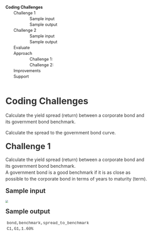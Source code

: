 <!DOCTYPE html>
<!-- saved from url=(0057)file:///C:/Users/guras/Downloads/Coding%20Challenges.html -->
<html><head><meta http-equiv="Content-Type" content="text/html; charset=UTF-8">
<meta name="viewport" content="width=device-width initial-scale=1">
<title></title><link href="file://night/mermaid.dark.css" rel="stylesheet" type="text/css"><link href="file://night/codeblock.dark.css" rel="stylesheet" type="text/css"><link href="file://night/sourcemode.dark.css" rel="stylesheet" type="text/css"><style type="text/css">html {overflow-x: initial !important;}:root { --bg-color:#ffffff; --text-color:#333333; --select-text-bg-color:#B5D6FC; --select-text-font-color:auto; --monospace:"Lucida Console",Consolas,"Courier",monospace; }
html { font-size: 14px; background-color: var(--bg-color); color: var(--text-color); font-family: "Helvetica Neue", Helvetica, Arial, sans-serif; -webkit-font-smoothing: antialiased; }
body { margin: 0px; padding: 0px; height: auto; bottom: 0px; top: 0px; left: 0px; right: 0px; font-size: 1rem; line-height: 1.42857; overflow-x: hidden; background: inherit; tab-size: 4; }
iframe { margin: auto; }
a.url { word-break: break-all; }
a:active, a:hover { outline: 0px; }
.in-text-selection, ::selection { text-shadow: none; background: var(--select-text-bg-color); color: var(--select-text-font-color); }
#write { margin: 0px auto; height: auto; width: inherit; word-break: normal; overflow-wrap: break-word; position: relative; white-space: normal; overflow-x: visible; padding-top: 40px; }
#write.first-line-indent p { text-indent: 2em; }
#write.first-line-indent li p, #write.first-line-indent p * { text-indent: 0px; }
#write.first-line-indent li { margin-left: 2em; }
.for-image #write { padding-left: 8px; padding-right: 8px; }
body.typora-export { padding-left: 30px; padding-right: 30px; }
.typora-export .footnote-line, .typora-export li, .typora-export p { white-space: pre-wrap; }
@media screen and (max-width: 500px) {
  body.typora-export { padding-left: 0px; padding-right: 0px; }
  #write { padding-left: 20px; padding-right: 20px; }
  .CodeMirror-sizer { margin-left: 0px !important; }
  .CodeMirror-gutters { display: none !important; }
}
#write li > figure:last-child { margin-bottom: 0.5rem; }
#write ol, #write ul { position: relative; }
img { max-width: 100%; vertical-align: middle; }
button, input, select, textarea { color: inherit; font: inherit; }
input[type="checkbox"], input[type="radio"] { line-height: normal; padding: 0px; }
*, ::after, ::before { box-sizing: border-box; }
#write h1, #write h2, #write h3, #write h4, #write h5, #write h6, #write p, #write pre { width: inherit; }
#write h1, #write h2, #write h3, #write h4, #write h5, #write h6, #write p { position: relative; }
p { line-height: inherit; }
h1, h2, h3, h4, h5, h6 { break-after: avoid-page; break-inside: avoid; orphans: 2; }
p { orphans: 4; }
h1 { font-size: 2rem; }
h2 { font-size: 1.8rem; }
h3 { font-size: 1.6rem; }
h4 { font-size: 1.4rem; }
h5 { font-size: 1.2rem; }
h6 { font-size: 1rem; }
.md-math-block, .md-rawblock, h1, h2, h3, h4, h5, h6, p { margin-top: 1rem; margin-bottom: 1rem; }
.hidden { display: none; }
.md-blockmeta { color: rgb(204, 204, 204); font-weight: 700; font-style: italic; }
a { cursor: pointer; }
sup.md-footnote { padding: 2px 4px; background-color: rgba(238, 238, 238, 0.7); color: rgb(85, 85, 85); border-radius: 4px; cursor: pointer; }
sup.md-footnote a, sup.md-footnote a:hover { color: inherit; text-transform: inherit; text-decoration: inherit; }
#write input[type="checkbox"] { cursor: pointer; width: inherit; height: inherit; }
figure { overflow-x: auto; margin: 1.2em 0px; max-width: calc(100% + 16px); padding: 0px; }
figure > table { margin: 0px !important; }
tr { break-inside: avoid; break-after: auto; }
thead { display: table-header-group; }
table { border-collapse: collapse; border-spacing: 0px; width: 100%; overflow: auto; break-inside: auto; text-align: left; }
table.md-table td { min-width: 32px; }
.CodeMirror-gutters { border-right: 0px; background-color: inherit; }
.CodeMirror-linenumber { user-select: none; }
.CodeMirror { text-align: left; }
.CodeMirror-placeholder { opacity: 0.3; }
.CodeMirror pre { padding: 0px 4px; }
.CodeMirror-lines { padding: 0px; }
div.hr:focus { cursor: none; }
#write pre { white-space: pre-wrap; }
#write.fences-no-line-wrapping pre { white-space: pre; }
#write pre.ty-contain-cm { white-space: normal; }
.CodeMirror-gutters { margin-right: 4px; }
.md-fences { font-size: 0.9rem; display: block; break-inside: avoid; text-align: left; overflow: visible; white-space: pre; background: inherit; position: relative !important; }
.md-diagram-panel { width: 100%; margin-top: 10px; text-align: center; padding-top: 0px; padding-bottom: 8px; overflow-x: auto; }
#write .md-fences.mock-cm { white-space: pre-wrap; }
.md-fences.md-fences-with-lineno { padding-left: 0px; }
#write.fences-no-line-wrapping .md-fences.mock-cm { white-space: pre; overflow-x: auto; }
.md-fences.mock-cm.md-fences-with-lineno { padding-left: 8px; }
.CodeMirror-line, twitterwidget { break-inside: avoid; }
.footnotes { opacity: 0.8; font-size: 0.9rem; margin-top: 1em; margin-bottom: 1em; }
.footnotes + .footnotes { margin-top: 0px; }
.md-reset { margin: 0px; padding: 0px; border: 0px; outline: 0px; vertical-align: top; background: 0px 0px; text-decoration: none; text-shadow: none; float: none; position: static; width: auto; height: auto; white-space: nowrap; cursor: inherit; -webkit-tap-highlight-color: transparent; line-height: normal; font-weight: 400; text-align: left; box-sizing: content-box; direction: ltr; }
li div { padding-top: 0px; }
blockquote { margin: 1rem 0px; }
li .mathjax-block, li p { margin: 0.5rem 0px; }
li { margin: 0px; position: relative; }
blockquote > :last-child { margin-bottom: 0px; }
blockquote > :first-child, li > :first-child { margin-top: 0px; }
.footnotes-area { color: rgb(136, 136, 136); margin-top: 0.714rem; padding-bottom: 0.143rem; white-space: normal; }
#write .footnote-line { white-space: pre-wrap; }
@media print {
  body, html { border: 1px solid transparent; height: 99%; break-after: avoid; break-before: avoid; }
  #write { margin-top: 0px; padding-top: 0px; border-color: transparent !important; }
  .typora-export * { -webkit-print-color-adjust: exact; }
  html.blink-to-pdf { font-size: 13px; }
  .typora-export #write { padding-left: 32px; padding-right: 32px; padding-bottom: 0px; break-after: avoid; }
  .typora-export #write::after { height: 0px; }
}
.footnote-line { margin-top: 0.714em; font-size: 0.7em; }
a img, img a { cursor: pointer; }
pre.md-meta-block { font-size: 0.8rem; min-height: 0.8rem; white-space: pre-wrap; background: rgb(204, 204, 204); display: block; overflow-x: hidden; }
p > .md-image:only-child:not(.md-img-error) img, p > img:only-child { display: block; margin: auto; }
p > .md-image:only-child { display: inline-block; width: 100%; }
#write .MathJax_Display { margin: 0.8em 0px 0px; }
.md-math-block { width: 100%; }
.md-math-block:not(:empty)::after { display: none; }
[contenteditable="true"]:active, [contenteditable="true"]:focus, [contenteditable="false"]:active, [contenteditable="false"]:focus { outline: 0px; box-shadow: none; }
.md-task-list-item { position: relative; list-style-type: none; }
.task-list-item.md-task-list-item { padding-left: 0px; }
.md-task-list-item > input { position: absolute; top: 0px; left: 0px; margin-left: -1.2em; margin-top: calc(1em - 10px); border: none; }
.math { font-size: 1rem; }
.md-toc { min-height: 3.58rem; position: relative; font-size: 0.9rem; border-radius: 10px; }
.md-toc-content { position: relative; margin-left: 0px; }
.md-toc-content::after, .md-toc::after { display: none; }
.md-toc-item { display: block; color: rgb(65, 131, 196); }
.md-toc-item a { text-decoration: none; }
.md-toc-inner:hover { text-decoration: underline; }
.md-toc-inner { display: inline-block; cursor: pointer; }
.md-toc-h1 .md-toc-inner { margin-left: 0px; font-weight: 700; }
.md-toc-h2 .md-toc-inner { margin-left: 2em; }
.md-toc-h3 .md-toc-inner { margin-left: 4em; }
.md-toc-h4 .md-toc-inner { margin-left: 6em; }
.md-toc-h5 .md-toc-inner { margin-left: 8em; }
.md-toc-h6 .md-toc-inner { margin-left: 10em; }
@media screen and (max-width: 48em) {
  .md-toc-h3 .md-toc-inner { margin-left: 3.5em; }
  .md-toc-h4 .md-toc-inner { margin-left: 5em; }
  .md-toc-h5 .md-toc-inner { margin-left: 6.5em; }
  .md-toc-h6 .md-toc-inner { margin-left: 8em; }
}
a.md-toc-inner { font-size: inherit; font-style: inherit; font-weight: inherit; line-height: inherit; }
.footnote-line a:not(.reversefootnote) { color: inherit; }
.md-attr { display: none; }
.md-fn-count::after { content: "."; }
code, pre, samp, tt { font-family: var(--monospace); }
kbd { margin: 0px 0.1em; padding: 0.1em 0.6em; font-size: 0.8em; color: rgb(36, 39, 41); background: rgb(255, 255, 255); border: 1px solid rgb(173, 179, 185); border-radius: 3px; box-shadow: rgba(12, 13, 14, 0.2) 0px 1px 0px, rgb(255, 255, 255) 0px 0px 0px 2px inset; white-space: nowrap; vertical-align: middle; }
.md-comment { color: rgb(162, 127, 3); opacity: 0.8; font-family: var(--monospace); }
code { text-align: left; vertical-align: initial; }
a.md-print-anchor { white-space: pre !important; border-width: initial !important; border-style: none !important; border-color: initial !important; display: inline-block !important; position: absolute !important; width: 1px !important; right: 0px !important; outline: 0px !important; background: 0px 0px !important; text-decoration: initial !important; text-shadow: initial !important; }
.md-inline-math .MathJax_SVG .noError { display: none !important; }
.html-for-mac .inline-math-svg .MathJax_SVG { vertical-align: 0.2px; }
.md-math-block .MathJax_SVG_Display { text-align: center; margin: 0px; position: relative; text-indent: 0px; max-width: none; max-height: none; min-height: 0px; min-width: 100%; width: auto; overflow-y: hidden; display: block !important; }
.MathJax_SVG_Display, .md-inline-math .MathJax_SVG_Display { width: auto; margin: inherit; display: inline-block !important; }
.MathJax_SVG .MJX-monospace { font-family: var(--monospace); }
.MathJax_SVG .MJX-sans-serif { font-family: sans-serif; }
.MathJax_SVG { display: inline; font-style: normal; font-weight: 400; line-height: normal; zoom: 90%; text-indent: 0px; text-align: left; text-transform: none; letter-spacing: normal; word-spacing: normal; overflow-wrap: normal; white-space: nowrap; float: none; direction: ltr; max-width: none; max-height: none; min-width: 0px; min-height: 0px; border: 0px; padding: 0px; margin: 0px; }
.MathJax_SVG * { transition: none 0s ease 0s; }
.MathJax_SVG_Display svg { vertical-align: middle !important; margin-bottom: 0px !important; margin-top: 0px !important; }
.os-windows.monocolor-emoji .md-emoji { font-family: "Segoe UI Symbol", sans-serif; }
.md-diagram-panel > svg { max-width: 100%; }
[lang="flow"] svg, [lang="mermaid"] svg { max-width: 100%; height: auto; }
[lang="mermaid"] .node text { font-size: 1rem; }
table tr th { border-bottom: 0px; }
video { max-width: 100%; display: block; margin: 0px auto; }
iframe { max-width: 100%; width: 100%; border: none; }
.highlight td, .highlight tr { border: 0px; }
svg[id^="mermaidChart"] { line-height: 1em; }
mark { background: rgb(255, 255, 0); color: rgb(0, 0, 0); }
.md-html-inline .md-plain, .md-html-inline strong, mark .md-inline-math, mark strong { color: inherit; }
mark .md-meta { color: rgb(0, 0, 0); opacity: 0.3 !important; }


.CodeMirror { height: auto; }
.CodeMirror.cm-s-inner { background: inherit; }
.CodeMirror-scroll { overflow: auto hidden; z-index: 3; }
.CodeMirror-gutter-filler, .CodeMirror-scrollbar-filler { background-color: rgb(255, 255, 255); }
.CodeMirror-gutters { border-right: 1px solid rgb(221, 221, 221); background: inherit; white-space: nowrap; }
.CodeMirror-linenumber { padding: 0px 3px 0px 5px; text-align: right; color: rgb(153, 153, 153); }
.cm-s-inner .cm-keyword { color: rgb(119, 0, 136); }
.cm-s-inner .cm-atom, .cm-s-inner.cm-atom { color: rgb(34, 17, 153); }
.cm-s-inner .cm-number { color: rgb(17, 102, 68); }
.cm-s-inner .cm-def { color: rgb(0, 0, 255); }
.cm-s-inner .cm-variable { color: rgb(0, 0, 0); }
.cm-s-inner .cm-variable-2 { color: rgb(0, 85, 170); }
.cm-s-inner .cm-variable-3 { color: rgb(0, 136, 85); }
.cm-s-inner .cm-string { color: rgb(170, 17, 17); }
.cm-s-inner .cm-property { color: rgb(0, 0, 0); }
.cm-s-inner .cm-operator { color: rgb(152, 26, 26); }
.cm-s-inner .cm-comment, .cm-s-inner.cm-comment { color: rgb(170, 85, 0); }
.cm-s-inner .cm-string-2 { color: rgb(255, 85, 0); }
.cm-s-inner .cm-meta { color: rgb(85, 85, 85); }
.cm-s-inner .cm-qualifier { color: rgb(85, 85, 85); }
.cm-s-inner .cm-builtin { color: rgb(51, 0, 170); }
.cm-s-inner .cm-bracket { color: rgb(153, 153, 119); }
.cm-s-inner .cm-tag { color: rgb(17, 119, 0); }
.cm-s-inner .cm-attribute { color: rgb(0, 0, 204); }
.cm-s-inner .cm-header, .cm-s-inner.cm-header { color: rgb(0, 0, 255); }
.cm-s-inner .cm-quote, .cm-s-inner.cm-quote { color: rgb(0, 153, 0); }
.cm-s-inner .cm-hr, .cm-s-inner.cm-hr { color: rgb(153, 153, 153); }
.cm-s-inner .cm-link, .cm-s-inner.cm-link { color: rgb(0, 0, 204); }
.cm-negative { color: rgb(221, 68, 68); }
.cm-positive { color: rgb(34, 153, 34); }
.cm-header, .cm-strong { font-weight: 700; }
.cm-del { text-decoration: line-through; }
.cm-em { font-style: italic; }
.cm-link { text-decoration: underline; }
.cm-error { color: red; }
.cm-invalidchar { color: red; }
.cm-constant { color: rgb(38, 139, 210); }
.cm-defined { color: rgb(181, 137, 0); }
div.CodeMirror span.CodeMirror-matchingbracket { color: rgb(0, 255, 0); }
div.CodeMirror span.CodeMirror-nonmatchingbracket { color: rgb(255, 34, 34); }
.cm-s-inner .CodeMirror-activeline-background { background: inherit; }
.CodeMirror { position: relative; overflow: hidden; }
.CodeMirror-scroll { height: 100%; outline: 0px; position: relative; box-sizing: content-box; background: inherit; }
.CodeMirror-sizer { position: relative; }
.CodeMirror-gutter-filler, .CodeMirror-hscrollbar, .CodeMirror-scrollbar-filler, .CodeMirror-vscrollbar { position: absolute; z-index: 6; display: none; }
.CodeMirror-vscrollbar { right: 0px; top: 0px; overflow: hidden; }
.CodeMirror-hscrollbar { bottom: 0px; left: 0px; overflow: hidden; }
.CodeMirror-scrollbar-filler { right: 0px; bottom: 0px; }
.CodeMirror-gutter-filler { left: 0px; bottom: 0px; }
.CodeMirror-gutters { position: absolute; left: 0px; top: 0px; padding-bottom: 30px; z-index: 3; }
.CodeMirror-gutter { white-space: normal; height: 100%; box-sizing: content-box; padding-bottom: 30px; margin-bottom: -32px; display: inline-block; }
.CodeMirror-gutter-wrapper { position: absolute; z-index: 4; background: 0px 0px !important; border: none !important; }
.CodeMirror-gutter-background { position: absolute; top: 0px; bottom: 0px; z-index: 4; }
.CodeMirror-gutter-elt { position: absolute; cursor: default; z-index: 4; }
.CodeMirror-lines { cursor: text; }
.CodeMirror pre { border-radius: 0px; border-width: 0px; background: 0px 0px; font-family: inherit; font-size: inherit; margin: 0px; white-space: pre; overflow-wrap: normal; color: inherit; z-index: 2; position: relative; overflow: visible; }
.CodeMirror-wrap pre { overflow-wrap: break-word; white-space: pre-wrap; word-break: normal; }
.CodeMirror-code pre { border-right: 30px solid transparent; width: fit-content; }
.CodeMirror-wrap .CodeMirror-code pre { border-right: none; width: auto; }
.CodeMirror-linebackground { position: absolute; left: 0px; right: 0px; top: 0px; bottom: 0px; z-index: 0; }
.CodeMirror-linewidget { position: relative; z-index: 2; overflow: auto; }
.CodeMirror-wrap .CodeMirror-scroll { overflow-x: hidden; }
.CodeMirror-measure { position: absolute; width: 100%; height: 0px; overflow: hidden; visibility: hidden; }
.CodeMirror-measure pre { position: static; }
.CodeMirror div.CodeMirror-cursor { position: absolute; visibility: hidden; border-right: none; width: 0px; }
.CodeMirror div.CodeMirror-cursor { visibility: hidden; }
.CodeMirror-focused div.CodeMirror-cursor { visibility: inherit; }
.cm-searching { background: rgba(255, 255, 0, 0.4); }
@media print {
  .CodeMirror div.CodeMirror-cursor { visibility: hidden; }
}


/* Flowchart variables */
/* Sequence Diagram variables */
/* Gantt chart variables */
/* state colors */
.label {
  
  color: #333; }

.label text {
  fill: #333; }

.node rect,
.node circle,
.node ellipse,
.node polygon {
  fill: #BDD5EA;
  stroke: #9370DB;
  stroke-width: 1px; }

.node .label {
  text-align: center; }

.node.clickable {
  cursor: pointer; }

.arrowheadPath {
  fill: lightgrey; }

.edgePath .path {
  stroke: lightgrey;
  stroke-width: 1.5px; }

.edgeLabel {
  background-color: #e8e8e8;
  text-align: center; }

.cluster rect {
  fill: #6D6D65;
  stroke: rgba(255, 255, 255, 0.25);
  stroke-width: 1px; }

.cluster text {
  fill: #F9FFFE; }

div.mermaidTooltip {
  position: absolute;
  text-align: center;
  max-width: 200px;
  padding: 2px;
  
  font-size: 12px;
  background: #6D6D65;
  border: 1px solid rgba(255, 255, 255, 0.25);
  border-radius: 2px;
  pointer-events: none;
  z-index: 100; }

.actor {
  stroke: #81B1DB;
  fill: #BDD5EA; }

text.actor {
  fill: black;
  stroke: none; }

.actor-line {
  stroke: lightgrey; }

.messageLine0 {
  stroke-width: 1.5;
  stroke-dasharray: '2 2';
  stroke: lightgrey; }

.messageLine1 {
  stroke-width: 1.5;
  stroke-dasharray: '2 2';
  stroke: lightgrey; }

#arrowhead {
  fill: lightgrey; }

.sequenceNumber {
  fill: white; }

#sequencenumber {
  fill: lightgrey; }

#crosshead path {
  fill: lightgrey !important;
  stroke: lightgrey !important; }

.messageText {
  fill: lightgrey;
  stroke: none; }

.labelBox {
  stroke: #81B1DB;
  fill: #BDD5EA; }

.labelText {
  fill: #323D47;
  stroke: none; }

.loopText {
  fill: lightgrey;
  stroke: none; }

.loopLine {
  stroke-width: 2;
  stroke-dasharray: '2 2';
  stroke: #81B1DB; }

.note {
  stroke: rgba(255, 255, 255, 0.25);
  fill: #fff5ad; }

.noteText {
  fill: black;
  stroke: none;
  
  font-size: 14px; }

.activation0 {
  fill: #f4f4f4;
  stroke: #666; }

.activation1 {
  fill: #f4f4f4;
  stroke: #666; }

.activation2 {
  fill: #f4f4f4;
  stroke: #666; }

/** Section styling */
.section {
  stroke: none;
  opacity: 0.2; }

.section0 {
  fill: rgba(255, 255, 255, 0.3); }

.section2 {
  fill: #EAE8B9; }

.section1,
.section3 {
  fill: white;
  opacity: 0.2; }

.sectionTitle0 {
  fill: #F9FFFE; }

.sectionTitle1 {
  fill: #F9FFFE; }

.sectionTitle2 {
  fill: #F9FFFE; }

.sectionTitle3 {
  fill: #F9FFFE; }

.sectionTitle {
  text-anchor: start;
  font-size: 11px;
  text-height: 14px;
   }

/* Grid and axis */
.grid .tick {
  stroke: lightgrey;
  opacity: 0.3;
  shape-rendering: crispEdges; }

.grid path {
  stroke-width: 0; }

/* Today line */
.today {
  fill: none;
  stroke: #DB5757;
  stroke-width: 2px; }

/* Task styling */
/* Default task */
.task {
  stroke-width: 2; }

.taskText {
  text-anchor: middle;
   }

.taskText:not([font-size]) {
  font-size: 11px; }

.taskTextOutsideRight {
  fill: #323D47;
  text-anchor: start;
  font-size: 11px;
   }

.taskTextOutsideLeft {
  fill: #323D47;
  text-anchor: end;
  font-size: 11px; }

/* Special case clickable */
.task.clickable {
  cursor: pointer; }

.taskText.clickable {
  cursor: pointer;
  fill: #003163 !important;
  font-weight: bold; }

.taskTextOutsideLeft.clickable {
  cursor: pointer;
  fill: #003163 !important;
  font-weight: bold; }

.taskTextOutsideRight.clickable {
  cursor: pointer;
  fill: #003163 !important;
  font-weight: bold; }

/* Specific task settings for the sections*/
.taskText0,
.taskText1,
.taskText2,
.taskText3 {
  fill: #323D47; }

.task0,
.task1,
.task2,
.task3 {
  fill: #BDD5EA;
  stroke: rgba(255, 255, 255, 0.5); }

.taskTextOutside0,
.taskTextOutside2 {
  fill: lightgrey; }

.taskTextOutside1,
.taskTextOutside3 {
  fill: lightgrey; }

/* Active task */
.active0,
.active1,
.active2,
.active3 {
  fill: #81B1DB;
  stroke: rgba(255, 255, 255, 0.5); }

.activeText0,
.activeText1,
.activeText2,
.activeText3 {
  fill: #323D47 !important; }

/* Completed task */
.done0,
.done1,
.done2,
.done3 {
  stroke: grey;
  fill: lightgrey;
  stroke-width: 2; }

.doneText0,
.doneText1,
.doneText2,
.doneText3 {
  fill: #323D47 !important; }

/* Tasks on the critical line */
.crit0,
.crit1,
.crit2,
.crit3 {
  stroke: #E83737;
  fill: #E83737;
  stroke-width: 2; }

.activeCrit0,
.activeCrit1,
.activeCrit2,
.activeCrit3 {
  stroke: #E83737;
  fill: #81B1DB;
  stroke-width: 2; }

.doneCrit0,
.doneCrit1,
.doneCrit2,
.doneCrit3 {
  stroke: #E83737;
  fill: lightgrey;
  stroke-width: 2;
  cursor: pointer;
  shape-rendering: crispEdges; }

.milestone {
  transform: rotate(45deg) scale(0.8, 0.8); }

.milestoneText {
  font-style: italic; }

.doneCritText0,
.doneCritText1,
.doneCritText2,
.doneCritText3 {
  fill: #323D47 !important; }

.activeCritText0,
.activeCritText1,
.activeCritText2,
.activeCritText3 {
  fill: #323D47 !important; }

.titleText {
  text-anchor: middle;
  font-size: 18px;
  fill: #323D47;
   }

g.classGroup text {
  fill: #9370DB;
  stroke: none;
  
  font-size: 10px; }
  g.classGroup text .title {
    font-weight: bolder; }

g.classGroup rect {
  fill: #BDD5EA;
  stroke: #9370DB; }

g.classGroup line {
  stroke: #9370DB;
  stroke-width: 1; }

.classLabel .box {
  stroke: none;
  stroke-width: 0;
  fill: #BDD5EA;
  opacity: 0.5; }

.classLabel .label {
  fill: #9370DB;
  font-size: 10px; }

.relation {
  stroke: #9370DB;
  stroke-width: 1;
  fill: none; }

#compositionStart {
  fill: #9370DB;
  stroke: #9370DB;
  stroke-width: 1; }

#compositionEnd {
  fill: #9370DB;
  stroke: #9370DB;
  stroke-width: 1; }

#aggregationStart {
  fill: #BDD5EA;
  stroke: #9370DB;
  stroke-width: 1; }

#aggregationEnd {
  fill: #BDD5EA;
  stroke: #9370DB;
  stroke-width: 1; }

#dependencyStart {
  fill: #9370DB;
  stroke: #9370DB;
  stroke-width: 1; }

#dependencyEnd {
  fill: #9370DB;
  stroke: #9370DB;
  stroke-width: 1; }

#extensionStart {
  fill: #9370DB;
  stroke: #9370DB;
  stroke-width: 1; }

#extensionEnd {
  fill: #9370DB;
  stroke: #9370DB;
  stroke-width: 1; }

.commit-id,
.commit-msg,
.branch-label {
  fill: lightgrey;
  color: lightgrey;
   }

.pieTitleText {
  text-anchor: middle;
  font-size: 25px;
  fill: #eee;
}

.slice {
   }

g.stateGroup text {
  fill: #eee;
  stroke: none;
  font-size: 10px;
   }

g.stateGroup circle {
  fill: white !important;
  stroke: white !important;
}

g.stateGroup .state-title {
  font-weight: bolder;
  fill: black; }

g.stateGroup rect {
  fill: #ececff;
  stroke: #9370DB; }

g.stateGroup line {
  stroke: #9370DB;
  stroke-width: 1; }

.transition {
  stroke: #9370DB;
  stroke-width: 1;
  fill: none; }

.stateGroup .composit {
  fill: #555;
  border-bottom: 1px; }

.state-note {
  stroke: rgba(255, 255, 255, 0.25);
  fill: #fff5ad; }
  .state-note text {
    fill: black;
    stroke: none;
    font-size: 10px; }

.stateLabel .box {
  stroke: none;
  stroke-width: 0;
  fill: #BDD5EA;
  opacity: 0.5; }

.stateLabel text {
  fill: black;
  font-size: 10px;
  font-weight: bold;
   }

;
/* CSS Document */

/** code highlight */

.cm-s-inner .cm-variable,
.cm-s-inner .cm-operator,
.cm-s-inner .cm-property {
    color: #b8bfc6;
}

.cm-s-inner .cm-keyword {
    color: #C88FD0;
}

.cm-s-inner .cm-tag {
    color: #7DF46A;
}

.cm-s-inner .cm-attribute {
    color: #7575E4;
}

.CodeMirror div.CodeMirror-cursor {
    border-left: 1px solid #b8bfc6;
    z-index: 3;
}

.cm-s-inner .cm-string {
    color: #D26B6B;
}

.cm-s-inner .cm-comment,
.cm-s-inner.cm-comment {
    color: #DA924A;
}

.cm-s-inner .cm-header,
.cm-s-inner .cm-def,
.cm-s-inner.cm-header,
.cm-s-inner.cm-def {
    color: #8d8df0;
}

.cm-s-inner .cm-quote,
.cm-s-inner.cm-quote {
    color: #57ac57;
}

.cm-s-inner .cm-hr {
    color: #d8d5d5;
}

.cm-s-inner .cm-link {
    color: #d3d3ef;
}

.cm-s-inner .cm-negative {
    color: #d95050;
}

.cm-s-inner .cm-positive {
    color: #50e650;
}

.cm-s-inner .cm-string-2 {
    color: #f50;
}

.cm-s-inner .cm-meta,
.cm-s-inner .cm-qualifier {
    color: #b7b3b3;
}

.cm-s-inner .cm-builtin {
    color: #f3b3f8;
}

.cm-s-inner .cm-bracket {
    color: #997;
}

.cm-s-inner .cm-atom,
.cm-s-inner.cm-atom {
    color: #84B6CB;
}

.cm-s-inner .cm-number {
    color: #64AB8F;
}

.cm-s-inner .cm-variable {
    color: #b8bfc6;
}

.cm-s-inner .cm-variable-2 {
    color: #9FBAD5;
}

.cm-s-inner .cm-variable-3 {
    color: #1cc685;
}

.CodeMirror-selectedtext,
.CodeMirror-selected {
    background: #4a89dc;
    color: #fff !important;
    text-shadow: none;
}

.CodeMirror-gutters {
    border-right: none;
}
;
/* CSS Document */

/** markdown source **/
.cm-s-typora-default .cm-header, 
.cm-s-typora-default .cm-property
{
    color: #cebcca;
}

.CodeMirror.cm-s-typora-default div.CodeMirror-cursor{
    border-left: 3px solid #b8bfc6;
}

.cm-s-typora-default .cm-comment {
    color: #9FB1FF;
}

.cm-s-typora-default .cm-string {
    color: #A7A7D9
}

.cm-s-typora-default .cm-atom, .cm-s-typora-default .cm-number {
    color: #848695;
    font-style: italic;
}

.cm-s-typora-default .cm-link {
    color: #95B94B;
}

.cm-s-typora-default .CodeMirror-activeline-background {
    background: rgba(51, 51, 51, 0.72);
}

.cm-s-typora-default .cm-comment, .cm-s-typora-default .cm-code {
	color: #8aa1e1;
}@import "";
@import "";
@import "";

:root {
    --bg-color:  #363B40;
    --side-bar-bg-color: #2E3033;
    --text-color: #b8bfc6;

    --select-text-bg-color:#4a89dc;

    --item-hover-bg-color: #0a0d16;
    --control-text-color: #b7b7b7;
    --control-text-hover-color: #eee;
    --window-border: 1px solid #555;

    --active-file-bg-color: rgb(34, 34, 34);
    --active-file-border-color: #8d8df0;

    --primary-color: #a3d5fe;

    --active-file-text-color: white;
    --item-hover-bg-color: #70717d;
    --item-hover-text-color: white;
    --primary-color: #6dc1e7;

    --rawblock-edit-panel-bd: #333;

    --search-select-bg-color: #428bca;
}

html {
    font-size: 16px;
}

html,
body {
    -webkit-text-size-adjust: 100%;
    -ms-text-size-adjust: 100%;
    background: #363B40;
    background: var(--bg-color);
    fill: currentColor;
    line-height: 1.625rem;
}

#write {
    max-width: 914px;
}

html,
body,
button,
input,
select,
textarea,
div.code-tooltip-content {
    color: #b8bfc6;
    border-color: transparent;
}

div.code-tooltip,
.md-hover-tip .md-arrow:after {
    background: #333;
}

.popover.bottom > .arrow:after {
    border-bottom-color: #333;
}

html,
body,
button,
input,
select,
textarea {
    font-family: "Helvetica Neue", Helvetica, Arial, sans-serif;
}

hr {
    height: 2px;
    border: 0;
    margin: 24px 0 !important;
}

h1,
h2,
h3,
h4,
h5,
h6 {
    font-family: "Lucida Grande", "Corbel", sans-serif;
    font-weight: normal;
    clear: both;
    -ms-word-wrap: break-word;
    word-wrap: break-word;
    margin: 0;
    padding: 0;
    color: #DEDEDE
}

h1 {
    font-size: 2.5rem;
    /* 36px */
    line-height: 2.75rem;
    /* 40px */
    margin-bottom: 1.5rem;
    /* 24px */
    letter-spacing: -1.5px;
}

h2 {
    font-size: 1.63rem;
    /* 24px */
    line-height: 1.875rem;
    /* 30px */
    margin-bottom: 1.5rem;
    /* 24px */
    letter-spacing: -1px;
    font-weight: bold;
}

h3 {
    font-size: 1.17rem;
    /* 18px */
    line-height: 1.5rem;
    /* 24px */
    margin-bottom: 1.5rem;
    /* 24px */
    letter-spacing: -1px;
    font-weight: bold;
}

h4 {
    font-size: 1.12rem;
    /* 16px */
    line-height: 1.375rem;
    /* 22px */
    margin-bottom: 1.5rem;
    /* 24px */
    color: white;
}

h5 {
    font-size: 0.97rem;
    /* 16px */
    line-height: 1.25rem;
    /* 22px */
    margin-bottom: 1.5rem;
    /* 24px */
    font-weight: bold;
}

h6 {
    font-size: 0.93rem;
    /* 16px */
    line-height: 1rem;
    /* 16px */
    margin-bottom: 0.75rem;
    color: white;
}

@media (min-width: 980px) {
    h3.md-focus:before,
    h4.md-focus:before,
    h5.md-focus:before,
    h6.md-focus:before {
        color: #ddd;
        border: 1px solid #ddd;
        border-radius: 3px;
        position: absolute;
        left: -1.642857143rem;
        top: .357142857rem;
        float: left;
        font-size: 9px;
        padding-left: 2px;
        padding-right: 2px;
        vertical-align: bottom;
        font-weight: normal;
        line-height: normal;
    }

    h3.md-focus:before {
        content: 'h3';
    }

    h4.md-focus:before {
        content: 'h4';
    }

    h5.md-focus:before {
        content: 'h5';
        top: 0px;
    }

    h6.md-focus:before {
        content: 'h6';
        top: 0px;
    }
}

a {
    text-decoration: none;
    outline: 0;
}

a:hover {
    outline: 0;
}

a:focus {
    outline: thin dotted;
}

sup.md-footnote {
    background-color: #555;
    color: #ddd;
}

p {
    -ms-word-wrap: break-word;
    word-wrap: break-word;
}

p,
ul,
dd,
ol,
hr,
address,
pre,
table,
iframe,
.wp-caption,
.wp-audio-shortcode,
.wp-video-shortcode {
    margin-top: 0;
    margin-bottom: 1.5rem;
    /* 24px */
}

li > blockquote {
	margin-bottom: 0;
}

audio:not([controls]) {
    display: none;
}

[hidden] {
    display: none;
}

::-moz-selection {
    background: #4a89dc;
    color: #fff;
    text-shadow: none;
}

*.in-text-selection,
::selection {
    background: #4a89dc;
    color: #fff;
    text-shadow: none;
}

ul,
ol {
    padding: 0 0 0 1.875rem;
    /* 30px */
}

ul {
    list-style: square;
}

ol {
    list-style: decimal;
}

ul ul,
ol ol,
ul ol,
ol ul {
    margin: 0;
}

b,
th,
dt,
strong {
    font-weight: bold;
}

i,
em,
dfn,
cite {
    font-style: italic;
}

blockquote {
    padding-left: 1.875rem;
    margin: 0 0 1.875rem 1.875rem;
    border-left: solid 2px #474d54;
    padding-left: 30px;
    margin-top: 35px;
}

pre,
code,
kbd,
tt,
var {
    font-size: 0.875rem;
    font-family: Monaco, Consolas, "Andale Mono", "DejaVu Sans Mono", monospace;
}

code,
tt,
var {
    background: rgba(0, 0, 0, 0.05);
}

kbd {
    padding: 2px 4px;
    font-size: 90%;
    color: #fff;
    background-color: #333;
    border-radius: 3px;
    box-shadow: inset 0 -1px 0 rgba(0,0,0,.25);
}

pre.md-fences {
    padding: 10px 10px 10px 30px;
    margin-bottom: 20px;
    background: #333;
}

.CodeMirror-gutters {
    background: #333;
    border-right: 1px solid transparent;
}

.enable-diagrams pre.md-fences[lang="sequence"] .code-tooltip,
.enable-diagrams pre.md-fences[lang="flow"] .code-tooltip,
.enable-diagrams pre.md-fences[lang="mermaid"] .code-tooltip {
    bottom: -2.2em;
    right: 4px;
}

code,
kbd,
tt,
var {
    padding: 2px 5px;
}

table {
    max-width: 100%;
    width: 100%;
    border-collapse: collapse;
    border-spacing: 0;
}

th,
td {
    padding: 5px 10px;
    vertical-align: top;
}

a {
    -webkit-transition: all .2s ease-in-out;
    transition: all .2s ease-in-out;
}

hr {
    background: #474d54;
    /* variable */
}

h1 {
    margin-top: 2em;
}

a {
    color: #e0e0e0;
    text-decoration: underline;
}

a:hover {
    color: #fff;
}

.md-inline-math script {
    color: #81b1db;
}

b,
th,
dt,
strong {
    color: #DEDEDE;
    /* variable */
}

mark {
    background: #D3D40E;
}

blockquote {
    color: #9DA2A6;
}

table a {
    color: #DEDEDE;
    /* variable */
}

th,
td {
    border: solid 1px #474d54;
    /* variable */
}

.task-list {
    padding-left: 0;
}

.md-task-list-item {
    padding-left: 1.25rem;
}

.md-task-list-item > input {
    top: auto;
}

.md-task-list-item > input:before {
    content: "";
    display: inline-block;
    width: 0.875rem;
    height: 0.875rem;
    vertical-align: middle;
    text-align: center;
    border: 1px solid #b8bfc6;
    background-color: #363B40;
    margin-top: -0.4rem;
}

.md-task-list-item > input:checked:before,
.md-task-list-item > input[checked]:before {
    content: '\221A';
    /*◘*/
    font-size: 0.625rem;
    line-height: 0.625rem;
    color: #DEDEDE;
}

/** quick open **/
.auto-suggest-container {
    border: 0px;
    background-color: #525C65;
}

#typora-quick-open {
    background-color: #525C65;
}

#typora-quick-open input{
    background-color: #525C65;
    border: 0;
    border-bottom: 1px solid grey;
}

.typora-quick-open-item {
    background-color: inherit;
    color: inherit;
}

.typora-quick-open-item.active,
.typora-quick-open-item:hover {
    background-color: #4D8BDB;
    color: white;
}

.typora-quick-open-item:hover {
    background-color: rgba(77, 139, 219, 0.8);
}

.typora-search-spinner > div {
  background-color: #fff;
}

#write pre.md-meta-block {
    border-bottom: 1px dashed #ccc;
    background: transparent;
    padding-bottom: 0.6em;
    line-height: 1.6em;
}

.btn,
.btn .btn-default {
    background: transparent;
    color: #b8bfc6;
}

.ty-table-edit {
    border-top: 1px solid gray;
    background-color: #363B40;
}

.popover-title {
    background: transparent;
}

.md-image>.md-meta {
    color: #BBBBBB;
    background: transparent;
}

.md-expand.md-image>.md-meta {
    color: #DDD;
}

#write>h3:before,
#write>h4:before,
#write>h5:before,
#write>h6:before {
    border: none;
    border-radius: 0px;
    color: #888;
    text-decoration: underline;
    left: -1.4rem;
    top: 0.2rem;
}

#write>h3.md-focus:before {
    top: 2px;
}

#write>h4.md-focus:before {
    top: 2px;
}

.md-toc-item {
    color: #A8C2DC;
}

#write div.md-toc-tooltip {
    background-color: #363B40;
}

.dropdown-menu .btn:hover,
.dropdown-menu .btn:focus,
.md-toc .btn:hover,
.md-toc .btn:focus {
    color: white;
    background: black;
}

#toc-dropmenu {
    background: rgba(50, 54, 59, 0.93);
    border: 1px solid rgba(253, 253, 253, 0.15);
}

#toc-dropmenu .divider {
    background-color: #9b9b9b;
}

.outline-expander:before {
    top: 2px;
}

#typora-sidebar {
    box-shadow: none;
    border-right: 1px dashed;
    border-right: none;
}

.sidebar-tabs {
    border-bottom:0;
}

#typora-sidebar:hover .outline-title-wrapper {
    border-left: 1px dashed;
}

.outline-title-wrapper .btn {
    color: inherit;
}

.outline-item:hover {
    border-color: #363B40;
    background-color: #363B40;
    color: white;
}

h1.md-focus .md-attr,
h2.md-focus .md-attr,
h3.md-focus .md-attr,
h4.md-focus .md-attr,
h5.md-focus .md-attr,
h6.md-focus .md-attr,
.md-header-span .md-attr {
    color: #8C8E92;
    display: inline;
}

.md-comment {
    color: #5a95e3;
    opacity: 1;
}

.md-inline-math svg {
    color: #b8bfc6;
}

#math-inline-preview .md-arrow:after {
    background: black;
}

.modal-content {
    background: var(--bg-color);
    border: 0;
}

.modal-title {
    font-size: 1.5em;
}

.modal-content input {
    background-color: rgba(26, 21, 21, 0.51);
    color: white;
}

.modal-content .input-group-addon {
    color: white;
}

.modal-backdrop {
    background-color: rgba(174, 174, 174, 0.7);
}

.modal-content .btn-primary {
    border-color: var(--primary-color);
}

.md-table-resize-popover {
    background-color: #333;
}

.form-inline .input-group .input-group-addon {
    color: white;
}

#md-searchpanel {
    border-bottom: 1px dashed grey;
}

/** UI for electron */

.context-menu,
#spell-check-panel,
#footer-word-count-info {
    background-color: #42464A;
}

.context-menu.dropdown-menu .divider,
.dropdown-menu .divider {
    background-color: #777777;
}

footer {
    color: inherit;
}

@media (max-width: 1000px) {
    footer {
        border-top: none;
    }
    footer:hover {
        color: inherit;
    }
}

#file-info-file-path .file-info-field-value:hover {
    background-color: #555;
    color: #dedede;
}

.megamenu-content,
.megamenu-opened header {
    background: var(--bg-color);
}

.megamenu-menu-panel h2,
.megamenu-menu-panel h1,
.long-btn {
    color: inherit;
}

.megamenu-menu-panel input[type='text'] {
    background: inherit;
    border: 0;
    border-bottom: 1px solid;
}

#recent-file-panel-action-btn {
    background: inherit;
    border: 1px grey solid;
}

.megamenu-menu-panel .dropdown-menu > li > a {
    color: inherit;
    background-color: #2F353A;
    text-decoration: none;
}

.megamenu-menu-panel table td:nth-child(1) {
    color: inherit;
    font-weight: bold;
}

.megamenu-menu-panel tbody tr:hover td:nth-child(1) {
    color: white;
}

.modal-footer .btn-default, 
.modal-footer .btn-primary,
.modal-footer .btn-default:not(:hover) {
    border: 1px solid;
    border-color: transparent;
}

.btn-default:hover, .btn-default:focus, .btn-default.focus, .btn-default:active, .btn-default.active, .open > .dropdown-toggle.btn-default {
    color: white;
    border: 1px solid #ddd;
    background-color: inherit;
}

.modal-header {
    border-bottom: 0;
}

.modal-footer {
    border-top: 0;
}

#recent-file-panel tbody tr:nth-child(2n-1) {
    background-color: transparent !important;
}

.megamenu-menu-panel tbody tr:hover td:nth-child(2) {
    color: inherit;
}

.megamenu-menu-panel .btn {
    border: 1px solid #eee;
    background: transparent;
}

.mouse-hover .toolbar-icon.btn:hover,
#w-full.mouse-hover,
#w-pin.mouse-hover {
    background-color: inherit;
}

.typora-node::-webkit-scrollbar {
    width: 5px;
}

.typora-node::-webkit-scrollbar-thumb:vertical {
    background: rgba(250, 250, 250, 0.3);
}

.typora-node::-webkit-scrollbar-thumb:vertical:active {
    background: rgba(250, 250, 250, 0.5);
}

#w-unpin {
    background-color: #4182c4;
}

#top-titlebar, #top-titlebar * {
    color: var(--item-hover-text-color);
}

.typora-sourceview-on #toggle-sourceview-btn,
#footer-word-count:hover,
.ty-show-word-count #footer-word-count {
    background: #333333;
}

#toggle-sourceview-btn:hover {
    color: #eee;
    background: #333333;
}

/** focus mode */
.on-focus-mode .md-end-block:not(.md-focus):not(.md-focus-container) * {
    color: #686868 !important;
}

.on-focus-mode .md-end-block:not(.md-focus) img,
.on-focus-mode .md-task-list-item:not(.md-focus-container)>input {
    opacity: #686868 !important;
}

.on-focus-mode li[cid]:not(.md-focus-container){
    color: #686868;
}

.on-focus-mode .md-fences.md-focus .CodeMirror-code>*:not(.CodeMirror-activeline) *,
.on-focus-mode .CodeMirror.cm-s-inner:not(.CodeMirror-focused) * {
    color: #686868 !important;
}

.on-focus-mode .md-focus,
.on-focus-mode .md-focus-container {
    color: #fff;
}

.on-focus-mode #typora-source .CodeMirror-code>*:not(.CodeMirror-activeline) * {
    color: #686868 !important;
}


/*diagrams*/
#write .md-focus .md-diagram-panel {
    border: 1px solid #ddd;
    margin-left: -1px;
    width: calc(100% + 2px);
}

/*diagrams*/
#write .md-focus.md-fences-with-lineno .md-diagram-panel {
    margin-left: auto;
}

.md-diagram-panel-error {
    color: #f1908e;
}

.active-tab-files #info-panel-tab-file,
.active-tab-files #info-panel-tab-file:hover,
.active-tab-outline #info-panel-tab-outline,
.active-tab-outline #info-panel-tab-outline:hover {
    color: #eee;
}

.sidebar-footer-item:hover,
.footer-item:hover {
    background: inherit;
    color: white;
}

.ty-side-sort-btn.active,
.ty-side-sort-btn:hover,
.selected-folder-menu-item a:after {
    color: white;
}

#sidebar-files-menu {
    border:solid 1px;
    box-shadow: 4px 4px 20px rgba(0, 0, 0, 0.79);
    background-color: var(--bg-color);
}

.file-list-item {
    border-bottom:none;
}

.file-list-item-summary {
    opacity: 1;
}

.file-list-item.active:first-child {
    border-top: none;
}

.file-node-background {
    height: 32px;
}

.file-library-node.active>.file-node-content,
.file-list-item.active {
    color: white;
    color: var(--active-file-text-color);
}

.file-library-node.active>.file-node-background{
    background-color: rgb(34, 34, 34);
    background-color: var(--active-file-bg-color);
}
.file-list-item.active {
    background-color: rgb(34, 34, 34);
    background-color: var(--active-file-bg-color);
}

#ty-tooltip {
    background-color: black;
    color: #eee;
}

.md-task-list-item>input {
    margin-left: -1.3em;
    margin-top: 0.3rem;
    -webkit-appearance: none;
}

.md-mathjax-midline {
    background-color: #57616b;
    border-bottom: none;
}

footer.ty-footer {
    border-color: #656565;
}

.ty-preferences .btn-default {
    background: transparent;
}
.ty-preferences .btn-default:hover {
    background: #57616b;
}

.ty-preferences select {
    border: 1px solid #989698;
    height: 21px;
}

.ty-preferences .nav-group-item.active {
    background: var(--item-hover-bg-color);
}

.ty-preferences input[type="search"] {
    border-color: #333;
    background: #333;
    line-height: 22px;
    border-radius: 6px;
    color: white;
}

.ty-preferences input[type="search"]:focus {
    box-shadow: none;
}

[data-is-directory="true"] .file-node-content {
    margin-bottom: 0;
}

.file-node-title {
    line-height: 22px;
}

.html-for-mac .file-node-open-state, .html-for-mac .file-node-icon {
    line-height: 26px;
}

::-webkit-scrollbar-thumb {
    background: rgba(230, 230, 230, 0.30);
}

::-webkit-scrollbar-thumb:active {
    background: rgba(230, 230, 230, 0.50);
}

#typora-sidebar:hover div.sidebar-content-content::-webkit-scrollbar-thumb:horizontal {
    background: rgba(230, 230, 230, 0.30);
}

.nav-group-item:active {
    background-color: #474d54;
}

.md-search-hit {
    background: rgba(199, 140, 60, 0.81);
    color: #eee;
}

.md-search-hit * {
    color: #eee;
}

#md-searchpanel input {
    color: white;
}


</style>
</head>
<body class="typora-export os-windows">
<div id="write" class="is-node"><div class="md-toc" mdtype="toc"><p class="md-toc-content" role="list"><span role="listitem" class="md-toc-item md-toc-h1" data-ref="n91"><a class="md-toc-inner" href="file:///C:/Users/guras/Downloads/Coding%20Challenges.html#coding-challenges">Coding Challenges</a></span><span role="listitem" class="md-toc-item md-toc-h2" data-ref="n6"><a class="md-toc-inner" href="file:///C:/Users/guras/Downloads/Coding%20Challenges.html#challenge-1">Challenge 1</a></span><span role="listitem" class="md-toc-item md-toc-h4" data-ref="n8"><a class="md-toc-inner" href="file:///C:/Users/guras/Downloads/Coding%20Challenges.html#sample-input">Sample input</a></span><span role="listitem" class="md-toc-item md-toc-h4" data-ref="n19"><a class="md-toc-inner" href="file:///C:/Users/guras/Downloads/Coding%20Challenges.html#sample-output">Sample output</a></span><span role="listitem" class="md-toc-item md-toc-h2" data-ref="n9"><a class="md-toc-inner" href="file:///C:/Users/guras/Downloads/Coding%20Challenges.html#challenge-2">Challenge 2</a></span><span role="listitem" class="md-toc-item md-toc-h4" data-ref="n43"><a class="md-toc-inner" href="file:///C:/Users/guras/Downloads/Coding%20Challenges.html#sample-input-n43">Sample input</a></span><span role="listitem" class="md-toc-item md-toc-h4" data-ref="n79"><a class="md-toc-inner" href="file:///C:/Users/guras/Downloads/Coding%20Challenges.html#sample-output-n79">Sample output</a></span><span role="listitem" class="md-toc-item md-toc-h2" data-ref="n165"><a class="md-toc-inner" href="file:///C:/Users/guras/Downloads/Coding%20Challenges.html#evaluate">Evaluate</a></span><span role="listitem" class="md-toc-item md-toc-h2" data-ref="n174"><a class="md-toc-inner" href="file:///C:/Users/guras/Downloads/Coding%20Challenges.html#approach">Approach</a></span><span role="listitem" class="md-toc-item md-toc-h4" data-ref="n134"><a class="md-toc-inner" href="file:///C:/Users/guras/Downloads/Coding%20Challenges.html#challenge-1-n134">Challenge 1:</a></span><span role="listitem" class="md-toc-item md-toc-h4" data-ref="n142"><a class="md-toc-inner" href="file:///C:/Users/guras/Downloads/Coding%20Challenges.html#challenge-2-n142">Challenge 2:</a></span><span role="listitem" class="md-toc-item md-toc-h2" data-ref="n99"><a class="md-toc-inner" href="file:///C:/Users/guras/Downloads/Coding%20Challenges.html#improvements">Improvements</a></span><span role="listitem" class="md-toc-item md-toc-h2" data-ref="n131"><a class="md-toc-inner" href="file:///C:/Users/guras/Downloads/Coding%20Challenges.html#support">Support</a></span></p></div><p>&nbsp;</p><h1><a name="coding-challenges" class="md-header-anchor"></a><span>Coding Challenges</span></h1><p><span>Calculate the yield spread (return) between a corporate bond and its government bond benchmark.</span></p><p><span>Calculate the spread to the government bond curve. </span></p><h2><a name="challenge-1" class="md-header-anchor"></a><span>Challenge 1</span></h2><p><span>Calculate the yield spread (return) between a corporate bond and its government bond benchmark.</span>
<span>A government bond is a good benchmark if it is as close as possible to the corporate bond in terms of years to maturity (term).</span></p><h4><a name="sample-input" class="md-header-anchor"></a><span>Sample input</span></h4><p><img src="./readme_files/Capture.PNG" style="zoom:50%;"></p><h4><a name="sample-output" class="md-header-anchor"></a><span>Sample output</span></h4><pre spellcheck="false" class="md-fences md-end-block ty-contain-cm modeLoaded" lang=""><div class="CodeMirror cm-s-inner CodeMirror-wrap" lang=""><div style="overflow: hidden; position: relative; width: 3px; height: 0px; top: 0px; left: 4px;"><textarea autocorrect="off" autocapitalize="off" spellcheck="false" tabindex="0" style="position: absolute; bottom: -1em; padding: 0px; width: 1000px; height: 1em; outline: none;"></textarea></div><div class="CodeMirror-scrollbar-filler" cm-not-content="true"></div><div class="CodeMirror-gutter-filler" cm-not-content="true"></div><div class="CodeMirror-scroll" tabindex="-1"><div class="CodeMirror-sizer" style="margin-left: 0px; margin-bottom: 0px; border-right-width: 0px; padding-right: 0px; padding-bottom: 0px;"><div style="position: relative; top: 0px;"><div class="CodeMirror-lines" role="presentation"><div role="presentation" style="position: relative; outline: none;"><div class="CodeMirror-measure"><pre><span>xxxxxxxxxx</span></pre></div><div class="CodeMirror-measure"></div><div style="position: relative; z-index: 1;"></div><div class="CodeMirror-code" role="presentation"><div class="CodeMirror-activeline" style="position: relative;"><div class="CodeMirror-activeline-background CodeMirror-linebackground"></div><div class="CodeMirror-gutter-background CodeMirror-activeline-gutter" style="left: 0px; width: 0px;"></div><pre class=" CodeMirror-line " role="presentation"><span role="presentation" style="padding-right: 0.1px;">bond,benchmark,spread_to_benchmark</span></pre></div><div class="" style="position: relative;"><pre class=" CodeMirror-line " role="presentation"><span role="presentation" style="padding-right: 0.1px;">C1,G1,1.60%</span></pre></div></div></div></div></div></div><div style="position: absolute; height: 0px; width: 1px; border-bottom: 0px solid transparent; top: 52px;"></div><div class="CodeMirror-gutters" style="display: none; height: 52px;"></div></div></div></pre><p><span>To explain, the best candidate for a benchmark for C1 (corporate bond) is the G1 (government bond) since their difference in term is only 0.9 years vs G2 that is 1.7 years away. Hence, the </span><code>spread_to_benchmark</code><span> for C1 is C1.yield - G1.yield = 1.60%.</span></p><p><span>Given a list of corporate and government bonds, find a benchmark bond for each corporate bond and calculate the spread to benchmark.</span></p><h2><a name="challenge-2" class="md-header-anchor"></a><span>Challenge 2</span></h2><p><span>The next challenge is calculate the spread to the government bond curve.</span></p><p><span>Since the corporate bond term is not exactly the same as its benchmark term, we need to use linear interpolation to dermine the spread to the curve.</span></p><h4><a name="sample-input-n43" class="md-header-anchor"></a><span>Sample input</span></h4><p><img src="./readme_files/Capture 2.PNG" alt="Capture 2" style="zoom:50%;"></p><h4><a name="sample-output-n79" class="md-header-anchor"></a><span>Sample output</span></h4><pre spellcheck="false" class="md-fences md-end-block ty-contain-cm modeLoaded" lang=""><div class="CodeMirror cm-s-inner CodeMirror-wrap" lang=""><div style="overflow: hidden; position: relative; width: 3px; height: 0px; top: 0px; left: 4px;"><textarea autocorrect="off" autocapitalize="off" spellcheck="false" tabindex="0" style="position: absolute; bottom: -1em; padding: 0px; width: 1000px; height: 1em; outline: none;"></textarea></div><div class="CodeMirror-scrollbar-filler" cm-not-content="true"></div><div class="CodeMirror-gutter-filler" cm-not-content="true"></div><div class="CodeMirror-scroll" tabindex="-1"><div class="CodeMirror-sizer" style="margin-left: 0px; margin-bottom: 0px; border-right-width: 0px; padding-right: 0px; padding-bottom: 0px;"><div style="position: relative; top: 0px;"><div class="CodeMirror-lines" role="presentation"><div role="presentation" style="position: relative; outline: none;"><div class="CodeMirror-measure"><pre><span>xxxxxxxxxx</span></pre></div><div class="CodeMirror-measure"></div><div style="position: relative; z-index: 1;"></div><div class="CodeMirror-code" role="presentation"><div class="CodeMirror-activeline" style="position: relative;"><div class="CodeMirror-activeline-background CodeMirror-linebackground"></div><div class="CodeMirror-gutter-background CodeMirror-activeline-gutter" style="left: 0px; width: 0px;"></div><pre class=" CodeMirror-line " role="presentation"><span role="presentation" style="padding-right: 0.1px;">bond,spread_to_curve</span></pre></div><pre class=" CodeMirror-line " role="presentation"><span role="presentation" style="padding-right: 0.1px;">C1,1.22%</span></pre><div class="" style="position: relative;"><pre class=" CodeMirror-line " role="presentation"><span role="presentation" style="padding-right: 0.1px;">C2,2.98%</span></pre></div></div></div></div></div></div><div style="position: absolute; height: 0px; width: 1px; border-bottom: 0px solid transparent; top: 78px;"></div><div class="CodeMirror-gutters" style="display: none; height: 78px;"></div></div></div></pre><p><span>Image below (attached) will help you visualize how to calculate spread to curve.</span></p><p><img src="./readme_files/spread_calculator.png" alt="spread_calculator" style="zoom:70%;"></p><p><span>The formula is: </span></p><pre spellcheck="false" class="md-fences md-end-block ty-contain-cm modeLoaded" lang=""><div class="CodeMirror cm-s-inner CodeMirror-wrap" lang=""><div style="overflow: hidden; position: relative; width: 3px; height: 0px; top: 0px; left: 4px;"><textarea autocorrect="off" autocapitalize="off" spellcheck="false" tabindex="0" style="position: absolute; bottom: -1em; padding: 0px; width: 1000px; height: 1em; outline: none;"></textarea></div><div class="CodeMirror-scrollbar-filler" cm-not-content="true"></div><div class="CodeMirror-gutter-filler" cm-not-content="true"></div><div class="CodeMirror-scroll" tabindex="-1"><div class="CodeMirror-sizer" style="margin-left: 0px; margin-bottom: 0px; border-right-width: 0px; padding-right: 0px; padding-bottom: 0px;"><div style="position: relative; top: 0px;"><div class="CodeMirror-lines" role="presentation"><div role="presentation" style="position: relative; outline: none;"><div class="CodeMirror-measure"><pre><span>xxxxxxxxxx</span></pre></div><div class="CodeMirror-measure"></div><div style="position: relative; z-index: 1;"></div><div class="CodeMirror-code" role="presentation"><div class="CodeMirror-activeline" style="position: relative;"><div class="CodeMirror-activeline-background CodeMirror-linebackground"></div><div class="CodeMirror-gutter-background CodeMirror-activeline-gutter" style="left: 0px; width: 0px;"></div><pre class=" CodeMirror-line " role="presentation"><span role="presentation" style="padding-right: 0.1px;">C1.spread_to_curve = A - B</span></pre></div><div class="" style="position: relative;"><pre class=" CodeMirror-line " role="presentation"><span role="presentation" style="padding-right: 0.1px;">C2.spread_to_curve = X - Y</span></pre></div></div></div></div></div></div><div style="position: absolute; height: 0px; width: 1px; border-bottom: 0px solid transparent; top: 52px;"></div><div class="CodeMirror-gutters" style="display: none; height: 52px;"></div></div></div></pre><p><span>Where </span><code>A = C1.yield = 5.30%</code><span> and </span><code>X = C2.yield = 8.30%</code><span>. Values of B and Y require linear interpolation to determine. We leave this as an exercise to the challenger.</span></p><p><span>You can assume that the list of bonds will always contain at least one government bond with a term less all the corporate bonds. As well, it will contain at least one government bond with a term greater than all the corporate bonds. So that you will always be able to calculate </span><code>spread_to_curve</code><span> for each corporate bond.</span></p><h2><a name="evaluate" class="md-header-anchor"></a><span>Evaluate</span></h2><p><span>To run in Ubuntu, git clone the repository and move all the input csv files to this cloned folder.</span></p><p><span>Note: Have all the files in the same directory. This includes the the csv files as well.</span></p><p><img src="./readme_files/image-20200324025005928.png" referrerpolicy="no-referrer" alt="image-20200324025005928"></p><p><span>Same approach for coding_challenge_2.py</span></p><p><img src="./readme_files/image-20200324025155107.png" referrerpolicy="no-referrer" alt="image-20200324025155107"></p><h2><a name="approach" class="md-header-anchor"></a><span>Approach</span></h2><p><span>My approach for both the challenges was pretty simple. </span></p><h4><a name="challenge-1-n134" class="md-header-anchor"></a><span>Challenge 1:</span></h4><p><span>I decided to import csv module to make reading csv files easier. I first used csv module to covert each row in a dictionary and stored it in a list. I then worked on this list to find the corporate bond dicts and then found the required government bond dicts. Most of this is done in </span><code>calculate_yield_spread()</code><span> method. </span></p><h4><a name="challenge-2-n142" class="md-header-anchor"></a><span>Challenge 2:</span></h4><p><span>Just like challenge 1, I imported csv module to make reading csv files easier again to make processing of data easier. I converted each row in a dictionary and then stored all the rows in a list. </span></p><p><span>For this challenge unlike the first, I implemented a divide and conquer approach. the whole program is divided in small methods that get called in </span><code>process()</code><span> method to make program more readable. </span></p><p><code>get_term()</code><span> and </span><code>get_yield()</code><span> do most of the input processing for term and yield fields in the </span><code>sample_input.csv</code><span> file. </span></p><p><code>upper_bound()</code><span> and </span><code>lower_bound()</code><span> calculate the upper bound (government bond ) and lower bound (government bond) for the required corporate bond. </span></p><p><span>When the bounds are founds the actual calculation is done in </span><code>spread_calculator()</code><span> method.</span></p><p><span>  </span></p><h2><a name="improvements" class="md-header-anchor"></a><span>Improvements</span></h2><p><span>If I had more time to contribute to this project, I will learn complex unit testing with the mock module. With this challenge, I have realized that my unit testing knowledge is really limited (only straightforward functions/methods.)</span></p><h2><a name="support" class="md-header-anchor"></a><span>Support</span></h2><p><span>For any questions contact  me at </span><a href="mailto:gurashish1000@gmail.com" target="_blank" class="url">gurashish1000@gmail.com</a></p></div>

</body></html>